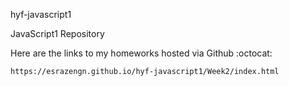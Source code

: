 
hyf-javascript1

JavaScript1 Repository

Here are the links to my homeworks hosted via Github :octocat:

    https://esrazengn.github.io/hyf-javascript1/Week2/index.html
    


